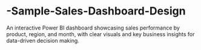# -Sample-Sales-Dashboard-Design
An interactive Power BI dashboard showcasing sales performance by product, region, and month, with clear visuals and key business insights for data-driven decision making.
